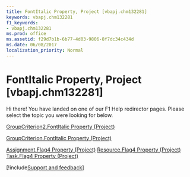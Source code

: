 ```yaml
---
title: FontItalic Property, Project [vbapj.chm132281]
keywords: vbapj.chm132281
f1_keywords:
- vbapj.chm132281
ms.prod: office
ms.assetid: f29d7b1b-6b77-4d03-9806-8f7dc34c434d
ms.date: 06/08/2017
localization_priority: Normal
---
```



# FontItalic Property, Project [vbapj.chm132281]

Hi there! You have landed on one of our F1 Help redirector pages. Please select the topic you were looking for below.

[GroupCriterion2.FontItalic Property (Project)](https://msdn.microsoft.com/library/12a5735a-8e6f-4da3-2c4f-9669e2daf80a%28Office.15%29.aspx)

[GroupCriterion.FontItalic Property (Project)](https://msdn.microsoft.com/library/db176109-6a39-e129-933e-1a5a1ce8c78a%28Office.15%29.aspx)

[Assignment.Flag4 Property (Project)](https://msdn.microsoft.com/library/16af5669-ced4-3f4b-063a-0755fcefbeb7%28Office.15%29.aspx)
[Resource.Flag4 Property (Project)](https://msdn.microsoft.com/library/10a38af7-abb2-64f5-6307-4c6216b750af%28Office.15%29.aspx)
[Task.Flag4 Property (Project)](https://msdn.microsoft.com/library/8fe98757-39f1-2ca8-237f-6675fec7bd99%28Office.15%29.aspx)

[!include[Support and feedback](~/includes/feedback-boilerplate.md)]